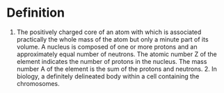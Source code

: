# Definition

1.  The positively charged core of an atom with which is associated
    practically the whole mass of the atom but only a minute part of its
    volume. A nucleus is composed of one or more protons and an
    approximately equal number of neutrons. The atomic number Z of the
    element indicates the number of protons in the nucleus. The mass
    number A of the element is the sum of the protons and neutrons. 2.
    In biology, a definitely delineated body within a cell containing
    the chromosomes.
